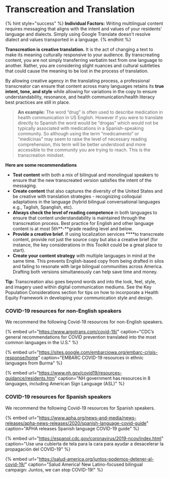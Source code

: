 # Transcreation and Translation

{% hint style="success" %}
**Individual Factors:** Writing multilingual content requires messaging that aligns with the intent and values of your residents' language and dialects. Simply using Google Translate doesn't resolve dialect and values transported in a language.
{% endhint %}

**Transcreation is creative translation.** It is the act of changing a text to make its meaning culturally responsive to your audience. By transcreating content, you are not simply transferring verbatim text from one language to another. Rather, you are considering slight nuances and cultural subtleties that could cause the meaning to be lost in the process of translation. 

By allowing creative agency in the translating process, a professional transcreator can ensure that content across many languages retains its **true intent, tone, and style** while allowing for variations in the copy to ensure understandability, resonance, and health communication/health literacy best practices are still in place.

> **An example:** The word “drug” is often used to describe medication in health communication in US English. However if you were to translate directly to Spanish the word would be “drogas” which would not be typically associated with medications in a Spanish-speaking community. So although using the term “medicamento” or “medicinas” may seem to raise the level of necessary reading comprehension, this term will be better understood and more accessible to the community you are trying to reach. This is the transcreation mindset.

**Here are some recommendations**

* **Test content** with both a mix of bilingual and monolingual speakers to ensure that the new transcreated version satisfies the intent of the messaging.
* **Create content** that also captures the diversity of the United States and be creative with translation strategies - recognizing colloquial adaptations in the language \(hybrid bilingual conversational languages e.g., Taglish, Spanglish, etc\).
* **Always check the level of reading competence** in both languages to ensure that content understandability is maintained through the transcreation process. Best practice for English and other language content is at most 5th**-**grade reading level and below.
* **Provide a creative brief.** If using localization services ****to transcreate content, provide not just the source copy but also a creative brief \(for instance, the key considerations in this Toolkit could be a great place to start\).
* **Create your content strategy** with multiple languages in mind at the same time. This prevents English-based copy from being drafted in silos and failing to resonate with large bilingual communities across America. Drafting both versions simultaneously can help save time and money.

**Tip:** Transcreation also goes beyond words and into the look, feel, style, and imagery used within digital communication mediums. See the Key Population Considerations section for tips on how to incorporate a Health Equity Framework in developing your communication style and design.

### COVID-19 resources for non-English speakers

We recommend the following Covid-19 resources for non-English speakers.

{% embed url="https://www.argotrans.com/covid-19/" caption="CDC’s general recommendations for COVID prevention translated into the most common languages in the U.S." %}

{% embed url="https://sites.google.com/embarciowa.org/embarc-crisis-response/home" caption="EMBARC COVID-19 resources in ethnic languages from Burma" %}

{% embed url="https://www.nh.gov/covid19/resources-guidance/residents.htm" caption="NH government has resources in 8 languages, including American Sign Language \(ASL\)" %}

### COVID-19 resources for Spanish speakers <a id="covid-19-resources-for-spanish-speakers"></a>

We recommend the following Covid-19 resources for Spanish speakers.

{% embed url="https://www.apha.org/news-and-media/news-releases/apha-news-releases/2020/spanish-language-covid-guide" caption="APHA releases Spanish language COVID-19 guide" %}

{% embed url="https://espanol.cdc.gov/coronavirus/2019-ncov/index.html" caption="Use una cubierta de tela para la cara para ayudar a desacelerar la propagación del COVID-19" %}

{% embed url="https://salud-america.org/juntos-podemos-detener-al-covid-19/" caption="Salud America! New Latino-focused bilingual campaign: Juntos, we can stop COVID-19!" %}

